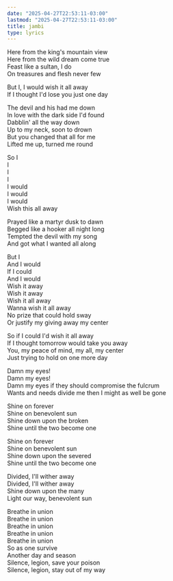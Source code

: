 ```yaml
---
date: "2025-04-27T22:53:11-03:00"  
lastmod: "2025-04-27T22:53:11-03:00"
title: jambi
type: lyrics
---
```

Here from the king's mountain view  
Here from the wild dream come true  
Feast like a sultan, I do  
On treasures and flesh never few

But I, I would wish it all away  
If I thought I'd lose you just one day

The devil and his had me down  
In love with the dark side I'd found  
Dabblin' all the way down  
Up to my neck, soon to drown  
But you changed that all for me  
Lifted me up, turned me round

So I  
I  
I  
I  
I would  
I would  
I would  
Wish this all away

Prayed like a martyr dusk to dawn  
Begged like a hooker all night long  
Tempted the devil with my song  
And got what I wanted all along

But I  
And I would  
If I could  
And I would  
Wish it away  
Wish it away  
Wish it all away  
Wanna wish it all away  
No prize that could hold sway  
Or justify my giving away my center

So if I could I'd wish it all away  
If I thought tomorrow would take you away  
You, my peace of mind, my all, my center  
Just trying to hold on one more day

Damn my eyes!  
Damn my eyes!  
Damn my eyes if they should compromise the fulcrum  
Wants and needs divide me then I might as well be gone

Shine on forever  
Shine on benevolent sun  
Shine down upon the broken  
Shine until the two become one

Shine on forever  
Shine on benevolent sun  
Shine down upon the severed  
Shine until the two become one

Divided, I'll wither away  
Divided, I'll wither away  
Shine down upon the many  
Light our way, benevolent sun

Breathe in union  
Breathe in union  
Breathe in union  
Breathe in union  
Breathe in union  
So as one survive  
Another day and season  
Silence, legion, save your poison  
Silence, legion, stay out of my way